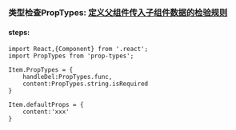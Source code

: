 ### 类型检查PropTypes: [定义父组件传入子组件数据的检验规则](https://reactjs.org/docs/typechecking-with-proptypes.html)

#### steps:
```
import React,{Component} from '.react';
import PropTypes from 'prop-types';

Item.PropTypes = {
	handleDel:PropTypes.func,
	content:PropTypes.string.isRequired
}

Item.defaultProps = {
	content:'xxx'
}
```